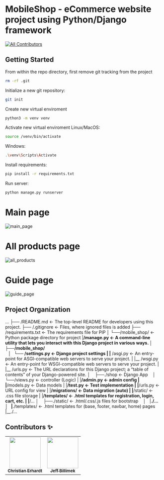 MobileShop - eCommerce website project using Python/Django framework
====================================================================

[![All Contributors](https://img.shields.io/badge/all_contributors-2-blue.svg?style=flat-square)](#contributors-)

Getting Started
------------

From within the repo directory, first remove git tracking from the project  

```bash
rm -rf .git
```

Initialize a new git repository:
```bash
git init
```

Create new virtual enviroment
```bash
python3 -m venv venv
```

Activate new virtual enviroment
Linux/MacOS:
```bash
source /venv/bin/activate
```
Windows:
```bash
.\venv\Scripts\Activate
```

Install requirements:
```bash
pip install -r requirements.txt
```

Run server:
```bash
python manage.py runserver
```

# Main page
![main_page](https://user-images.githubusercontent.com/81860226/131236405-0b4dd1a1-4df3-44c2-a0df-7648cd3c029a.png)

# All products page
![all_products](https://user-images.githubusercontent.com/81860226/131236406-e7cfe433-03a7-4962-9b5a-1b4f99b4642e.png)

# Guide page
![guide_page](https://user-images.githubusercontent.com/81860226/131236409-bd2df78f-6175-484a-89d2-1a75c708ef44.png)



Project Organization
------------
   ...
    ├── /README.md                 <- The top-level README for developers using this project.
    ├── /.gitignore                <- Files, where ignored files is added
    ├── /requirements.txt          <- The requirements file for PIP
    │
    └──/mobile_shop/               <- Python package directory for project
        |__/manage.py              <- A command-line utility that lets you interact with this Django project in various ways.
        │
        ├──/mobile_shop/           
        │   └── /settings.py       <- Django project settings
        |   |__ /asgi.py           <- An entry-point for ASGI-compatible web servers to serve your project.
        |   |__ /wsgi.py           <- An entry-point for WSGI-compatible web servers to serve your project. 
        |   |__ /urls.py           <- The URL declarations for this Django project; a “table of contents” of your Django-powered site.
        │
        ├──./shop                   <- Django App
        │   └──/views.py           <- controller (Logic)
        |   |__/admin.py           <- admin config
        |   |__/models.py          <- Data models
        |   |__/test.py            <- Test implementation
        |   |__/urls.py            <- URL config for view
        |   |__/migrations/        <- Data migration (auto)
        |   |__/static/            <- .css file storage
        |   |__/templates/         <- .html templates for registration, login, cart, etc. 
        |   |__/...
        │
        ├──./static/                <- .html/.css/.js files for bootstrap
        │   |__./...
        │   
        |__./templates/             <- .html templates for (base, footer, navbar, home) pages
                  |__./...

    
## Contributors ✨

<table>
  <tr>
    <td align="center"><a href="https://github.com/kstekels"><img src="https://avatars.githubusercontent.com/u/31929901?v=4" width="100px;" alt=""/><br /><sub><b>Christian Erhardt</b>
      </sub>
      </a>
    </td>
    <td align="center"><a href="https://github.com/jaz3ps"><img src="https://avatars.githubusercontent.com/u/77325378?v=4" width="100px;" alt=""/><br /><sub><b>Jeff Billimek</b>
      </sub>
      </a>
    </td>
  </tr>
</table>
